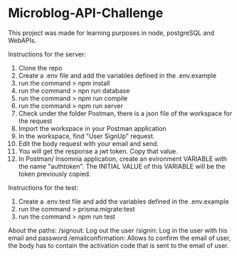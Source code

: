 # Microblog-API-Challenge

This project was made for learning purposes in node, postgreSQL and WebAPIs.

Instructions for the server:

1. Clone the repo
2. Create a .env file and add the variables defined in the .env.example
3. run the command > npm install
4. run the command > npn run database
5. run the command > npm run compile
6. run the command > npm run server
7. Check under the folder Postman, there is a json file of the workspace for the request
8. Import the workspace in your Postman application
9. In the workspace, find "User SignUp" request.
10. Edit the body request with your email and send.
11. You will get the response a jwt token. Copy that value.
12. In Postman/ Insomnia application, create an evironment VARIABLE with the name "authtoken". The INITIAL VALUE of this VARIABLE will be the token previously copied.

Instructions for the test:

1. Create a .env.test file and add the variables defined in the .env.example
2. run the command > prisma:migrate:test
3. run the command > npm run test

About the paths:
/signout: Log out the user
/signin: Log in the user with his email and password
/emailconfirmation: Allows to confirm the email of user, the body has to contain the activation code that is sent to the email of user.
